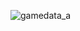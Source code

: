 
![gamedata_a](https://github.com/wyuurla/Unity-GameData/assets/37171461/30de32b6-a5ba-4858-8143-7c145b7710a6)
